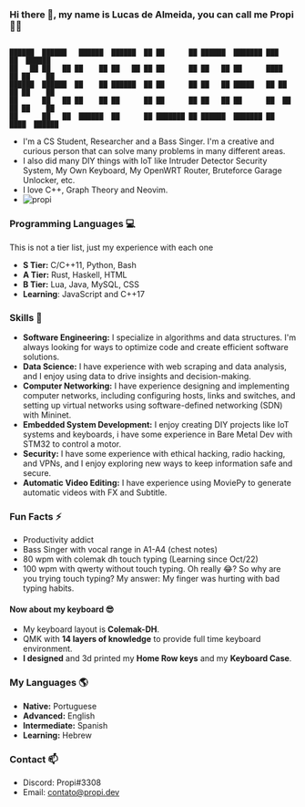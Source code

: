 ### Hi there 👋, my name is **Lucas de Almeida**, you can call me **Propi** :scientist:

```

██████  ██████   ██████  ██████  ██ ██      ██ ██████  ███████ ███    ██  ██████  
██   ██ ██   ██ ██    ██ ██   ██ ██ ██      ██ ██   ██ ██      ████   ██ ██    ██ 
██████  ██████  ██    ██ ██████  ██ ██      ██ ██   ██ █████   ██ ██  ██ ██    ██ 
██      ██   ██ ██    ██ ██      ██ ██      ██ ██   ██ ██      ██  ██ ██ ██    ██ 
██      ██   ██  ██████  ██      ██ ███████ ██ ██████  ███████ ██   ████  ██████
```

- I'm a CS Student, Researcher and a Bass Singer. I'm a creative and curious person that can solve many problems in many different areas.
- I also did many DIY things with IoT like Intruder Detector Security System, My Own Keyboard, My OpenWRT Router, Bruteforce Garage Unlocker, etc.
- I love C++, Graph Theory and Neovim.
- ![propi](https://user-images.githubusercontent.com/105776775/236694629-26b8b07f-0181-4f6c-94b6-84d746762348.gif)


### Programming Languages :computer:
This is not a tier list, just my experience with each one
- **S Tier:** C/C++11, Python, Bash
- **A Tier:** Rust, Haskell, HTML
- **B Tier:** Lua, Java, MySQL, CSS
- **Learning**: JavaScript and C++17
### Skills :ninja:
- **Software Engineering:** I specialize in algorithms and data structures. I'm always looking for ways to optimize code and create efficient software solutions.
- **Data Science:** I have experience with web scraping and data analysis, and I enjoy using data to drive insights and decision-making.
- **Computer Networking:** I have experience designing and implementing computer networks, including configuring hosts, links and switches, and setting up virtual networks using software-defined networking (SDN) with Mininet.
- **Embedded System Development:** I enjoy creating DIY projects like IoT systems and keyboards, i have some experience in Bare Metal Dev with STM32 to control a motor.
- **Security:** I have some experience with ethical hacking, radio hacking, and VPNs, and I enjoy exploring new ways to keep information safe and secure.
- **Automatic Video Editing:** I have experience using MoviePy to generate automatic videos with FX and Subtitle.
### Fun Facts ⚡
- Productivity addict
- Bass Singer with vocal range in A1-A4 (chest notes)
- 80 wpm with colemak dh touch typing (Learning since Oct/22)
- 100 wpm with qwerty without touch typing. Oh really :joy:? So why are you trying touch typing? My answer: My finger was hurting with bad typing habits.
#### Now about my keyboard 😎
- My keyboard layout is **Colemak-DH**.
- QMK with **14 layers of knowledge** to provide full time keyboard environment.
- **I designed** and 3d printed my **Home Row keys** and my **Keyboard Case**.
### My Languages :earth_americas:
- **Native:** Portuguese
- **Advanced:** English
- **Intermediate:** Spanish
- **Learning:** Hebrew
### Contact 📫
- Discord: Propi#3308
- Email: contato@propi.dev
